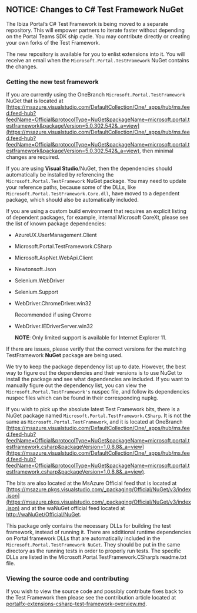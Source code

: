 
## NOTICE: Changes to C# Test Framework NuGet

<!-- TODO: Determine how much of this has already been moved.  -->

The Ibiza Portal’s C# Test Framework is being moved to a separate repository.  This will empower partners to iterate faster without depending on the Portal Teams SDK ship cycle.  You may contribute directly or creating your own forks of the Test Framework.

The new repository is available for you to enlist extensions into it.   You will receive an email when the `Microsoft.Portal.TestFramework` NuGet contains the changes.

### Getting the new test framework

If you are currently using the OneBranch `Microsoft.Portal.TestFramework` NuGet that is located at  [https://msazure.visualstudio.com/DefaultCollection/One/_apps/hub/ms.feed.feed-hub?feedName=Official&protocolType=NuGet&packageName=microsoft.portal.testframework&packageVersion=5.0.302.542&_a=view](https://msazure.visualstudio.com/DefaultCollection/One/_apps/hub/ms.feed.feed-hub?feedName=Official&protocolType=NuGet&packageName=microsoft.portal.testframework&packageVersion=5.0.302.542&_a=view), then minimal changes are required.  

If you are using **Visual Studio**/NuGet, then the dependencies should automatically be installed by referencing the `Microsoft.Portal.TestFramework` NuGet package.  You may need to update your reference paths, because some of the DLLs, like  `Microsoft.Portal.TestFramework.Core.dll`, have moved to a dependent package, which should also  be automatically included.

If you are using a custom build environment that requires an explicit listing of dependent packages, for example, internal Microsoft CoreXt, please see the list of known package dependencies:

* AzureUX.UserManagement.Client

* Microsoft.Portal.TestFramework.CSharp

* Microsoft.AspNet.WebApi.Client

* Newtonsoft.Json

* Selenium.WebDriver

* Selenium.Support

* WebDriver.ChromeDriver.win32

  Recommended if using Chrome 

* WebDriver.IEDriverServer.win32 

    **NOTE**: Only limited support is available for Internet Explorer 11.

If there are issues, please verify that the correct versions for the matching TestFramework **NuGet** package are being used.

We try to keep the package dependency list up to date. However, the best way to figure out the dependencies and their versions is to use NuGet to install the package and see what dependencies are included.  If you want to manually figure out the dependency list, you can view the `Microsoft.Portal.TestFramework's` nuspec file, and follow its dependencies nuspec files which can be found in their corresponding nupkg.

If you wish to pick up the absolute latest Test Framework bits, there is a NuGet package named `Microsoft.Portal.TestFramework.CSharp`. It is not the same as  `Microsoft.Portal.TestFramework`, and it is located at OneBranch [https://msazure.visualstudio.com/DefaultCollection/One/_apps/hub/ms.feed.feed-hub?feedName=Official&protocolType=NuGet&packageName=microsoft.portal.testframework.csharp&packageVersion=1.0.8.8&_a=view](https://msazure.visualstudio.com/DefaultCollection/One/_apps/hub/ms.feed.feed-hub?feedName=Official&protocolType=NuGet&packageName=microsoft.portal.testframework.csharp&packageVersion=1.0.8.8&_a=view).

The bits are also located at the MsAzure Official feed that is located at [https://msazure.pkgs.visualstudio.com/_packaging/Official/NuGet/v3/index.json](https://msazure.pkgs.visualstudio.com/_packaging/Official/NuGet/v3/index.json) and at the waNuGet official feed located at [http://waNuGet/Official/NuGet](http://waNuGet/Official/NuGet).

This package only contains the necessary DLLs for building the test framework, instead of  running it.  There are additional runtime dependencies on Portal framework DLLs that are automatically included in the `Microsoft.Portal.TestFramework NuGet`. They should be put  in the same directory as the running tests in order to properly run tests.  The specific DLLs are listed in the Microsoft.Portal.TestFramework.CSharp’s readme.txt file.  

### Viewing the source code and contributing

If you wish to view the source code and possibly contribute fixes back to the Test Framework then please see the contribution article located at [portalfx-extensions-csharp-test-framework-overview.md](portalfx-extensions-csharp-test-framework-overview.md).
